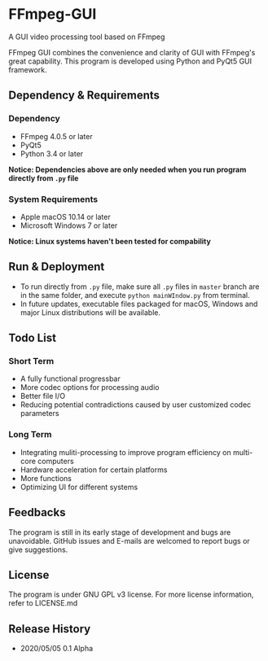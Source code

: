 # FFmpeg-GUI
A GUI video processing tool based on FFmpeg

FFmpeg GUI combines the convenience and clarity of GUI with FFmpeg's great capability. This program is developed using Python and PyQt5 GUI framework.

## Dependency & Requirements

### Dependency
* FFmpeg 4.0.5 or later
* PyQt5
* Python 3.4 or later

**Notice: Dependencies above are only needed when you run program directly from `.py` file**

### System Requirements
* Apple macOS 10.14 or later
* Microsoft Windows 7 or later

**Notice: Linux systems haven't been tested for compability**

## Run & Deployment
* To run directly from `.py` file, make sure all `.py` files in `master` branch are in the same folder, and execute `python mainWIndow.py` from terminal.
* In future updates, executable files packaged for macOS, Windows and major Linux distributions will be available.

## Todo List
### Short Term
* A fully functional progressbar
* More codec options for processing audio
* Better file I/O
* Reducing potential contradictions caused by user customized codec parameters

### Long Term
* Integrating muliti-processing to improve program efficiency on multi-core computers
* Hardware acceleration for certain platforms
* More functions
* Optimizing UI for different systems

## Feedbacks
The program is still in its early stage of development and bugs are unavoidable. GitHub issues and E-mails are welcomed to report bugs or give suggestions.

## License
The program is under GNU GPL v3 license. For more license information, refer to LICENSE.md

## Release History
* 2020/05/05 0.1 Alpha
